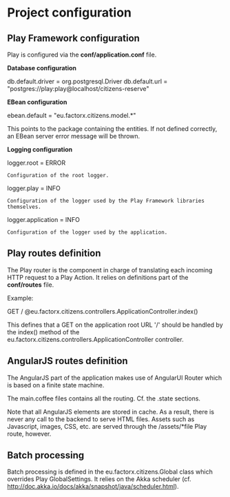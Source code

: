 # Project configuration

## Play Framework configuration

Play is configured via the **conf/application.conf** file.

**Database configuration**

db.default.driver = org.postgresql.Driver
db.default.url = "postgres://play:play@localhost/citizens-reserve"

**EBean configuration**

ebean.default = "eu.factorx.citizens.model.*"

This points to the package containing the entities. If not defined correctly, an EBean server error message will be
thrown.

**Logging configuration**

logger.root = ERROR

    Configuration of the root logger.

logger.play = INFO

    Configuration of the logger used by the Play Framework libraries themselves.

logger.application = INFO

    Configuration of the logger used by the application.

## Play routes definition

The Play router is the component in charge of translating each incoming HTTP request to a Play Action. It relies on
definitions part of the **conf/routes** file.

Example:

GET / @eu.factorx.citizens.controllers.ApplicationController.index()

This defines that a GET on the application root URL '/' should be handled by the index() method of the
eu.factorx.citizens.controllers.ApplicationController controller.

## AngularJS routes definition

The AngularJS part of the application makes use of AngularUI Router which is based on a finite state machine.

The main.coffee files contains all the routing. Cf. the .state sections.

Note that all AngularJS elements are stored in cache. As a result, there is never any call to the backend to serve HTML
files. Assets such as Javascript, images, CSS, etc. are served through the /assets/*file Play route, however.

## Batch processing

Batch processing is defined in the eu.factorx.citizens.Global class which overrides Play GlobalSettings. It relies
on the Akka scheduler (cf. http://doc.akka.io/docs/akka/snapshot/java/scheduler.html).
